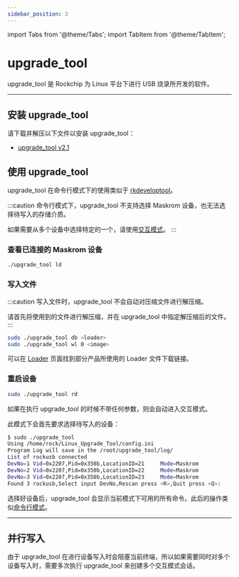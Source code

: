 ```yaml
---
sidebar_position: 3
---
```


import Tabs from '@theme/Tabs';
import TabItem from '@theme/TabItem';

# upgrade_tool

upgrade_tool 是 Rockchip 为 Linux 平台下进行 USB 烧录所开发的软件。

---

## 安装 upgrade_tool

请下载并解压以下文件以安装 upgrade_tool：

- [upgrade_tool v2.1](https://dl.radxa.com/tools/linux/Linux_Upgrade_Tool_V2.1.zip)

## 使用 upgrade_tool

<Tabs queryString="mode">
<TabItem value="CLI" label="命令行模式">

upgrade_tool 在命令行模式下的使用类似于 [rkdeveloptool](rkdeveloptool#使用-rkdeveloptool)。

:::caution
命令行模式下，upgrade_tool 不支持选择 Maskrom 设备，也无法选择待写入的存储介质。

如果需要从多个设备中选择特定的一个，请使用[交互模式](upgrade_tool?mode=Interactive)。
:::

### 查看已连接的 Maskrom 设备

```bash
./upgrade_tool ld
```

### 写入文件

:::caution
写入文件时，upgrade_tool 不会自动对压缩文件进行解压缩。

请首先将使用到的文件进行解压缩，并在 upgrade_tool 中指定解压缩后的文件。
:::

```bash
sudo ./upgrade_tool db <loader>
sudo ./upgrade_tool wl 0 <image>
```

可以在 [Loader](Loader) 页面找到部分产品所使用的 Loader 文件下载链接。

### 重启设备

```bash
sudo ./upgrade_tool rd
```

</TabItem>
<TabItem value="Interactive" label="交互模式">

如果在执行 upgrade_tool 的时候不带任何参数，则会自动进入交互模式。

此模式下会首先要求选择待写入的设备：

```bash
$ sudo ./upgrade_tool
Using /home/rock/Linux_Upgrade_Tool/config.ini
Program Log will save in the /root/upgrade_tool/log/
List of rockusb connected
DevNo=1 Vid=0x2207,Pid=0x350b,LocationID=21     Mode=Maskrom
DevNo=2 Vid=0x2207,Pid=0x350b,LocationID=22     Mode=Maskrom
DevNo=3 Vid=0x2207,Pid=0x350b,LocationID=23     Mode=Maskrom
Found 3 rockusb,Select input DevNo,Rescan press <R>,Quit press <Q>:
```

选择好设备后，upgrade_tool 会显示当前模式下可用的所有命令。此后的操作类似[命令行模式](upgrade_tool?mode=CLI)。

</TabItem>
</Tabs>

---

## 并行写入

由于 upgrade_tool 在进行设备写入时会阻塞当前终端，所以如果需要同时对多个设备写入时，需要多次执行 upgrade_tool 来创建多个交互模式会话。
